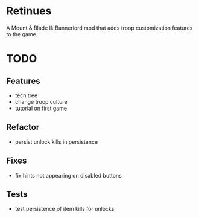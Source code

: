 # Retinues

A Mount & Blade II: Bannerlord mod that adds troop customization features to the game.

# TODO

## Features

- tech tree
- change troop culture
- tutorial on first game

## Refactor

- persist unlock kills in persistence

## Fixes

- fix hints not appearing on disabled buttons

## Tests

- test persistence of item kills for unlocks